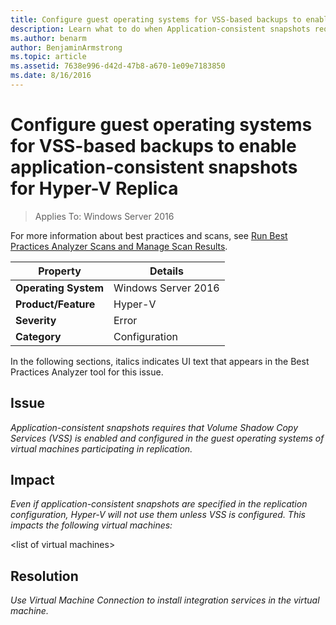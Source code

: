 ```yaml
---
title: Configure guest operating systems for VSS-based backups to enable application-consistent snapshots for Hyper-V Replica
description: Learn what to do when Application-consistent snapshots require that Volume Shadow Copy Services (VSS) is enabled and configured in the guest operating systems of virtual machines participating in replication. 
ms.author: benarm
author: BenjaminArmstrong
ms.topic: article
ms.assetid: 7638e996-d42d-47b8-a670-1e09e7183850
ms.date: 8/16/2016
---
```

# Configure guest operating systems for VSS-based backups to enable application-consistent snapshots for Hyper-V Replica

>Applies To: Windows Server 2016

For more information about best practices and scans, see [Run Best Practices Analyzer Scans and Manage Scan Results](/previous-versions/windows/it-pro/windows-server-2012-R2-and-2012/hh831400(v=ws.11)).

|Property|Details|
|-|-|
|**Operating System**|Windows Server 2016|
|**Product/Feature**|Hyper-V|
|**Severity**|Error|
|**Category**|Configuration|

In the following sections, italics indicates UI text that appears in the Best Practices Analyzer tool for this issue.

## Issue
*Application-consistent snapshots requires that Volume Shadow Copy Services (VSS) is enabled and configured in the guest operating systems of virtual machines participating in replication.*

## Impact
*Even if application-consistent snapshots are specified in the replication configuration, Hyper-V will not use them unless VSS is configured. This impacts the following virtual machines:*

\<list of virtual machines>

## Resolution
*Use Virtual Machine Connection to install integration services in the virtual machine.*